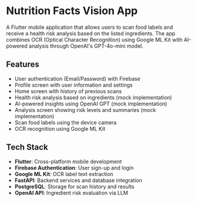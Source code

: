 # Nutrition Facts Vision App

A Flutter mobile application that allows users to scan food labels and receive a health risk analysis based on the listed ingredients. The app combines OCR (Optical Character Recognition) using Google ML Kit with AI-powered analysis through OpenAI's GPT-4o-mini model.

## Features

- User authentication (Email/Password) with Firebase  
- Profile screen with user information and settings 
- Home screen with history of previous scans 
- Health risk analysis based on ingredients (mock implementation)
- AI-powered insights using OpenAI GPT (mock implementation)
- Analysis screen showing risk levels and summaries (mock implementation)
- Scan food labels using the device camera 
- OCR recognition using Google ML Kit 

## Tech Stack

- **Flutter**: Cross-platform mobile development
- **Firebase Authentication**: User sign-up and login
- **Google ML Kit**: OCR label text extraction
- **FastAPI**: Backend services and database integration
- **PostgreSQL**: Storage for scan history and results
- **OpenAI API**: Ingredient risk evaluation via LLM